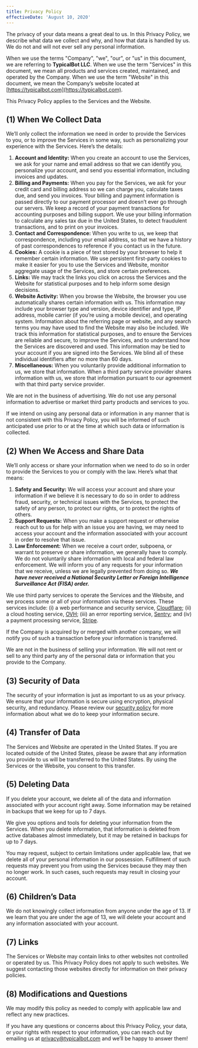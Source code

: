 ```yaml
---
title: Privacy Policy
effectiveDate: 'August 10, 2020'
---
```


The privacy of your data means a great deal to us. In this Privacy Policy, we describe what data we collect and why, and how that data is handled by us. We do not and will not ever sell any personal information.

When we use the terms "Company", "we", "our", or "us" in this document, we are referring to **TypicalBot LLC**. When we use the term "Services" in this document, we mean all products and services created, maintained, and operated by the Company. When we use the term "Website" in this document, we mean the Company’s website located at [https://typicalbot.com](https://typicalbot.com).

This Privacy Policy applies to the Services and the Website.


## (1) When We Collect Data

We’ll only collect the information we need in order to provide the Services to you, or to improve the Services in some way, such as personalizing your experience with the Services. Here’s the details:

1. **Account and Identity:** When you create an account to use the Services, we ask for your name and email address so that we can identify you, personalize your account, and send you essential information, including invoices and updates.
2. **Billing and Payments:** When you pay for the Services, we ask for your credit card and billing address so we can charge you, calculate taxes due, and send you invoices. Your billing and payment information is passed directly to our payment processor and doesn’t ever go through our servers. We keep a record of your payment transactions for accounting purposes and billing support. We use your billing information to calculate any sales tax due in the United States, to detect fraudulent transactions, and to print on your invoices.
3. **Contact and Correspondence:** When you write to us, we keep that correspondence, including your email address, so that we have a history of past correspondences to reference if you contact us in the future.
4. **Cookies:** A cookie is a piece of text stored by your browser to help it remember certain information. We use persistent first-party cookies to make it easier for you to use the Services and Website, monitor aggregate usage of the Services, and store certain preferences.
5. **Links:** We may track the links you click on across the Services and the Website for statistical purposes and to help inform some design decisions.
6. **Website Activity:** When you browse the Website, the browser you use automatically shares certain information with us. This information may include your browser type and version, device identifier and type, IP address, mobile carrier (if you’re using a mobile device), and operating system. Information about the referring page or website, and any search terms you may have used to find the Website may also be included. We track this information for statistical purposes, and to ensure the Services are reliable and secure, to improve the Services, and to understand how the Services are discovered and used. This information may be tied to your account if you are signed into the Services. We blind all of these individual identifiers after no more than 60 days.
7. **Miscellaneous:** When you voluntarily provide additional information to us, we store that information. When a third party service provider shares information with us, we store that information pursuant to our agreement with that third party service provider.

We are not in the business of advertising. We do not use any personal information to advertise or market third party products and services to you.

If we intend on using any personal data or information in any manner that is not consistent with this Privacy Policy, you will be informed of such anticipated use prior to or at the time at which such data or information is collected.


## (2) When We Access and Share Data

We’ll only access or share your information when we need to do so in order to provide the Services to you or comply with the law. Here’s what that means:

1. **Safety and Security:** We will access your account and share your information if we believe it is necessary to do so in order to address fraud, security, or technical issues with the Services, to protect the safety of any person, to protect our rights, or to protect the rights of others.
2. **Support Requests:** When you make a support request or otherwise reach out to us for help with an issue you are having, we may need to access your account and the information associated with your account in order to resolve that issue.
3. **Law Enforcement:** When we receive a court order, subpoena, or warrant to preserve or share information, we generally have to comply. We do not voluntarily share information with local and federal law enforcement. We will inform you of any requests for your information that we receive, unless we are legally prevented from doing so. **_We have never received a National Security Letter or Foreign Intelligence Surveillance Act (FISA) order._**

We use third party services to operate the Services and the Website, and we process some or all of your information via these services. These services include: (i) a web performance and security service, [Cloudflare](https://www.cloudflare.com/); (ii) a cloud hosting service, [OVH](https://us.ovhcloud.com/); (iii) an error reporting service, [Sentry](https://sentry.io/); and (iv) a payment processing service, [Stripe](https://stripe.com/).

If the Company is acquired by or merged with another company, we will notify you of such a transaction before your information is transferred.

We are not in the business of selling your information. We will not rent or sell to any third party any of the personal data or information that you provide to the Company.


## (3) Security of Data

The security of your information is just as important to us as your privacy. We ensure that your information is secure using encryption, physical security, and redundancy. Please review our [security policy](https://typicalbot.com/policies/security) for more information about what we do to keep your information secure.


## (4) Transfer of Data

The Services and Website are operated in the United States. If you are located outside of the United States, please be aware that any information you provide to us will be transferred to the United States. By using the Services or the Website, you consent to this transfer.


## (5) Deleting Data

If you delete your account, we delete all of the data and information associated with your account right away. Some information may be retained in backups that we keep for up to 7 days.

We give you options and tools for deleting your information from the Services. When you delete information, that information is deleted from active databases almost immediately, but it may be retained in backups for up to 7 days.

You may request, subject to certain limitations under applicable law, that we delete all of your personal information in our possession. Fulfillment of such requests may prevent you from using the Services because they may then no longer work. In such cases, such requests may result in closing your account.


## (6) Children’s Data

We do not knowingly collect information from anyone under the age of 13. If we learn that you are under the age of 13, we will delete your account and any information associated with your account.


## (7) Links

The Services or Website may contain links to other websites not controlled or operated by us. This Privacy Policy does not apply to such websites. We suggest contacting those websites directly for information on their privacy policies.


## (8) Modifications and Questions

We may modify this policy as needed to comply with applicable law and reflect any new practices.

If you have any questions or concerns about this Privacy Policy, your data, or your rights with respect to your information, you can reach out by emailing us at [privacy@typicalbot.com](mailto:privacy@typicalbot.com) and we’ll be happy to answer them!
